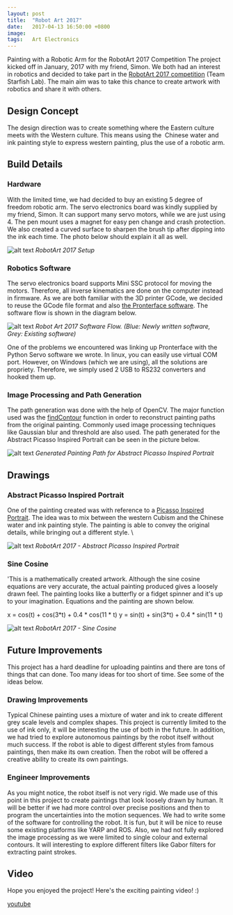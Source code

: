 ```yaml
---
layout: post
title:  "Robot Art 2017"
date:   2017-04-13 16:50:00 +0800
image:  
tags:   Art Electronics
---
```

Painting with a Robotic Arm for the RobotArt 2017 Competition The project kicked off in January, 2017 with my friend, Simon. We both had an interest in robotics and decided to take part in the [RobotArt 2017 competition](https://robotart.org/) (Team Starfish Lab). The main aim was to take this chance to create artwork with robotics and share it with others.

**Design Concept**
------------------

The design direction was to create something where the Eastern culture meets with the Western culture. This means using the  Chinese water and ink painting style to express western painting, plus the use of a robotic arm.

**Build Details**
-----------------

### Hardware

With the limited time, we had decided to buy an existing 5 degree of freedom robotic arm. The servo electronics board was kindly supplied by my friend, Simon. It can support many servo motors, while we are just using 4. The pen mount uses a magnet for easy pen change and crash protection. We also created a curved surface to sharpen the brush tip after dipping into the ink each time. The photo below should explain it all as well.

![alt text](http://cameronlai.com/wp-content/uploads/2017/04/RobotArt_SetUp-300x200.jpg)
*RobotArt 2017 Setup*

### Robotics Software

The servo electronics board supports Mini SSC protocol for moving the motors. Therefore, all inverse kinematics are done on the computer instead in firmware. As we are both familiar with the 3D printer GCode, we decided to reuse the GCode file format and also [the Pronterface software](http://www.pronterface.com/). The software flow is shown in the diagram below.

![alt text](http://cameronlai.com/wp-content/uploads/2017/04/RobotArt_2017_Software_Flow.png)
*Robot Art 2017 Software Flow. (Blue: Newly written software, Grey: Existing software)*

One of the problems we encountered was linking up Pronterface with the Python Servo software we wrote. In linux, you can easily use virtual COM port. However, on Windows (which we are using), all the solutions are propriety. Therefore, we simply used 2 USB to RS232 converters and hooked them up.

### Image Processing and Path Generation

The path generation was done with the help of OpenCV. The major function used was the [findContour](http://docs.opencv.org/3.2.0/d4/d73/tutorial_py_contours_begin.html) function in order to reconstruct painting paths from the original painting. Commonly used image processing techniques like Gaussian blur and threshold are also used. The path generated for the Abstract Picasso Inspired Portrait can be seen in the picture below. 

![alt text](http://cameronlai.com/wp-content/uploads/2017/04/RobotArt_2017_Picasso_Portrait_Painting_Path-300x212.jpg)
*Generated Painting Path for Abstract Picasso Inspired Portrait*

**Drawings**
------------

### Abstract Picasso Inspired Portrait

One of the painting created was with reference to a [Picasso Inspired Portrait](https://www.pinterest.com/pin/191403052884856644/). The idea was to mix between the western Cubism and the Chinese water and ink painting style. The painting is able to convey the original details, while bringing out a different style. \

![alt text](http://cameronlai.com/wp-content/uploads/2017/04/Abstract_Picasso_Inspired_Portrait-212x300.jpg)
*RobotArt 2017 - Abstract Picasso Inspired Portrait*

### Sine Cosine

'This is a mathematically created artwork. Although the sine cosine equations are very accurate, the actual painting produced gives a loosely drawn feel. The painting looks like a butterfly or a fidget spinner and it's up to your imagination. Equations and the painting are shown below.

x = cos(t) + cos(3\*t) + 0.4 \* cos(11 \* t)
y = sin(t) + sin(3\*t) + 0.4 \* sin(11 \* t)

![alt text](http://cameronlai.com/wp-content/uploads/2017/04/Sine_Cosine-300x212.jpg)
*RobotArt 2017 - Sine Cosine*

**Future Improvements**
-----------------------

This project has a hard deadline for uploading paintins and there are tons of things that can done. Too many ideas for too short of time. See some of the ideas below.

### Drawing Improvements

Typical Chinese painting uses a mixture of water and ink to create different grey scale levels and complex shapes. This project is currently limited to the use of ink only, it will be interesting the use of both in the future. In addition, we had tried to explore autonomous paintings by the robot itself without much success. If the robot is able to digest different styles from famous paintings, then make its own creation. Then the robot will be offered a creative ability to create its own paintings.

### Engineer Improvements

As you might notice, the robot itself is not very rigid. We made use of this point in this project to create paintings that look loosely drawn by human. It will be better if we had more control over precise positions and then to program the uncertainties into the motion sequences. We had to write some of the software for controlling the robot. It is fun, but it will be nice to reuse some existing platforms like YARP and ROS. Also, we had not fully explored the image processing as we were limited to single colour and external contours. It will interesting to explore different filters like Gabor filters for extracting paint strokes.

**Video**
---------

Hope you enjoyed the project! Here's the exciting painting video! :) 

[youtube](https://www.youtube.com/watch?v=R8la8Gc4etQ&feature=youtu.be&w=480)